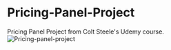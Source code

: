 # Pricing-Panel-Project
Pricing Panel Project from Colt Steele's Udemy course.![Pricing-panel-project](https://user-images.githubusercontent.com/52817694/163347309-c77825e0-47a4-4819-bbe7-d3de4b85eac9.jpg)
